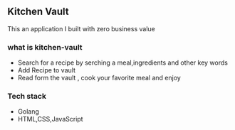 ## Kitchen Vault 

This an application I built with zero  business value

### what is kitchen-vault
- Search for a recipe by serching a meal,ingredients and other key words
- Add Recipe to vault
- Read form the vault , cook your favorite meal and enjoy 

### Tech stack
 - Golang
 - HTML,CSS,JavaScript